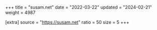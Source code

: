 +++
title = "susam.net"
date = "2022-03-22"
updated = "2024-02-21"
weight = 4987

[extra]
source = "https://susam.net"
ratio = 50
size = 5
+++
